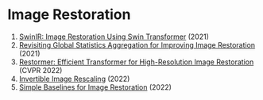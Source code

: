 # Image Restoration
1. [SwinIR: Image Restoration Using Swin Transformer](https://arxiv.org/abs/2108.10257) (2021)
2. [Revisiting Global Statistics Aggregation for Improving Image Restoration](https://arxiv.org/abs/2112.04491) (2021)
3. [Restormer: Efficient Transformer for High-Resolution Image Restoration](https://arxiv.org/abs/2111.09881) (CVPR 2022)
4. [Invertible Image Rescaling](https://arxiv.org/abs/2005.05650) (2022)
5. [Simple Baselines for Image Restoration](https://arxiv.org/abs/2204.04676) (2022)
